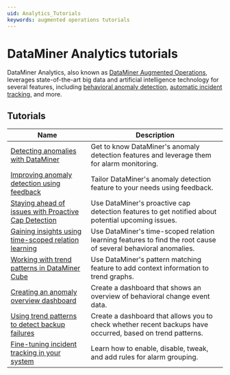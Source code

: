 ```yaml
---
uid: Analytics_Tutorials
keywords: augmented operations tutorials
---
```


# DataMiner Analytics tutorials

DataMiner Analytics, also known as [DataMiner Augmented Operations](xref:Stack_Augmented_Operations), leverages state-of-the-art big data and artificial intelligence technology for several features, including [behavioral anomaly detection](xref:Behavioral_anomaly_detection), [automatic incident tracking](xref:Automatic_incident_tracking), and more.

## Tutorials

| Name | Description|
|--|--|
| [Detecting anomalies with DataMiner](xref:Anomaly_Tutorial) | Get to know DataMiner's anomaly detection features and leverage them for alarm monitoring. |
| [Improving anomaly detection using feedback](xref:Anomaly_Feedback_Tutorial) | Tailor DataMiner's anomaly detection feature to your needs using feedback. |
| [Staying ahead of issues with Proactive Cap Detection](xref:Proactive_Cap_Detection_Tutorial) | Use DataMiner's proactive cap detection features to get notified about potential upcoming issues. |
| [Gaining insights using time-scoped relation learning](xref:Time_Scoped_Relation_Learning_Tutorial) | Use DataMiner's time-scoped relation learning features to find the root cause of several behavioral anomalies. |
| [Working with trend patterns in DataMiner Cube](xref:Pattern_Matching_Trend_Tutorial) | Use DataMiner's pattern matching feature to add context information to trend graphs. |
| [Creating an anomaly overview dashboard](xref:Creating_Anomaly_Overview_Dashboard) | Create a dashboard that shows an overview of behavioral change event data. |
| [Using trend patterns to detect backup failures](xref:trend_patterns_backup_failures)| Create a dashboard that allows you to check whether recent backups have occurred, based on trend patterns. |
| [Fine-tuning incident tracking in your system](xref:Incident_Tracking_Configuration_Tutorial)| Learn how to enable, disable, tweak, and add rules for alarm grouping. |
